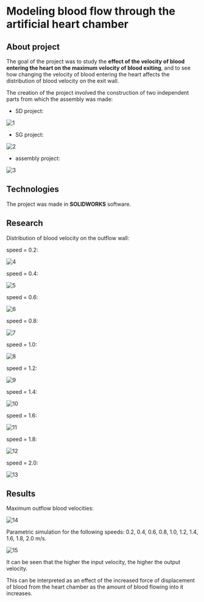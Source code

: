 # Modeling blood flow through the artificial heart chamber

## About project
The goal of the project was to study the **effect of the velocity of blood entering the heart on the maximum velocity of blood exiting**, 
and to see how changing the velocity of blood entering the heart affects the distribution of blood velocity on the exit wall.

The creation of the project involved the construction of two independent parts from which the assembly was made:
- SD project:

![1](./images/SD_project.jpg)

- SG project:

![2](./images/SG_project.jpg)

- assembly project:

![3](./images/assembly_project.jpg)

## Technologies
The project was made in **SOLIDWORKS** software.

## Research
Distribution of blood velocity on the outflow wall:

speed = 0.2:

![4](./images/0_2.jpg)

speed = 0.4:

![5](./images/0_4.jpg)

speed = 0.6:

![6](./images/0_6.jpg)

speed = 0.8:

![7](./images/0_8.jpg)

speed = 1.0:

![8](./images/1_0.jpg)

speed = 1.2:

![9](./images/1_2.jpg)

speed = 1.4:

![10](./images/1_4.jpg)

speed = 1.6:

![11](./images/1_6.jpg)

speed = 1.8:

![12](./images/1_8.jpg)

speed = 2.0:

![13](./images/2_0.jpg)

## Results
Maximum outflow blood velocities:

![14](./images/maximum_outflow_blood_velocities.jpg)

Parametric simulation for the following speeds: 0.2, 0.4, 0.6, 0.8, 1.0, 1.2, 1.4, 1.6, 1.8, 2.0 m/s.

![15](./images/parametric_simulation.jpg)

It can be seen that the higher the input velocity, the higher the output velocity. 

This can be interpreted as an effect of the increased force of displacement of blood from the heart chamber as the amount 
of blood flowing into it increases.
